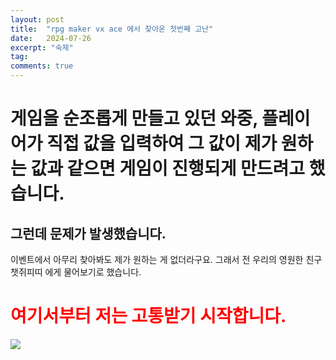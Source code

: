 ```yaml
---
layout: post
title:  "rpg maker vx ace 에서 찾아온 첫번째 고난"
date:   2024-07-26
excerpt: "숙제"
tag:
comments: true
---
```


# 게임을 순조롭게 만들고 있던 와중, 플레이어가 직접 값을 입력하여 그 값이 제가 원하는 값과 같으면 게임이 진행되게 만드려고 했습니다. <br>
## **그런데 문제가 발생했습니다.**<br>
이벤트에서 아무리 찾아봐도 제가 원하는 게 없더라구요. 그래서 전 우리의 영원한 친구 챗쥐피띠 에게 물어보기로 했습니다.<br>
# <span style="color:red">여기서부터 저는 고통받기 시작합니다.</span><br>
<img src="https://github.com/SilverTiger152/silvertiger152.github.com/tree/main/assets/img/gpt/gpt1">
